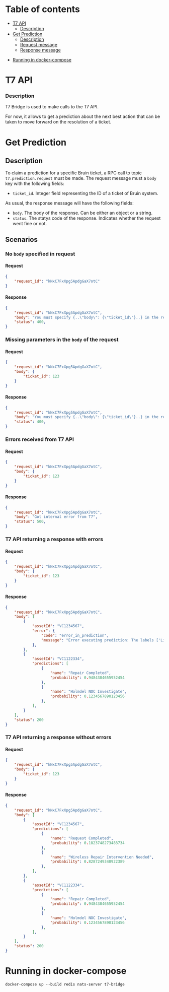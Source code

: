 # Table of contents
  * [T7 API](#bruin-api)
    * [Description](#description)
  * [Get Prediction](#get-prediction)
    * [Description](#description-1)
    * [Request message](#request-message)
    * [Response message](#response-message)
- [Running in docker-compose](#running-in-docker-compose)


# T7 API
### Description

T7 Bridge is used to make calls to the T7 API.

For now, it allows to get a prediction about the next best action that can be taken
to move forward on the resolution of a ticket.

# Get Prediction
## Description
To claim a prediction for a specific Bruin ticket, a RPC call to topic `t7.prediction.request` must be made.
The request message must a `body` key with the following fields:
- `ticket_id`. Integer field representing the ID of a ticket of Bruin system.

As usual, the response message will have the following fields:
- `body`. The body of the response. Can be either an object or a string.
- `status`. The statys code of the response. Indicates whether the request went fine or not.

## Scenarios
### No `body` specified in request
#### Request
```json
{
    "request_id": "kNxC7FxXpg5ApdgGaX7otC"
}
```

#### Response
```json
{
    "request_id": "kNxC7FxXpg5ApdgGaX7otC",
    "body": "You must specify {..\"body\": {\"ticket_id\"}..} in the request",
    "status": 400,
}
```

### Missing parameters in the `body` of the request
#### Request
```json
{
    "request_id": "kNxC7FxXpg5ApdgGaX7otC",
    "body": {
        "ticket_id": 123
    }
}
```

#### Response
```json
{
    "request_id": "kNxC7FxXpg5ApdgGaX7otC",
    "body": "You must specify {..\"body\": {\"ticket_id\"}..} in the request",
    "status": 400,
}
```

### Errors received from T7 API
#### Request
```json
{
    "request_id": "kNxC7FxXpg5ApdgGaX7otC",
    "body": {
        "ticket_id": 123
    }
}
```

#### Response
```json
{
    "request_id": "kNxC7FxXpg5ApdgGaX7otC",
    "body": "Got internal error from T7",
    "status": 500,
}
```

### T7 API returning a response with errors
#### Request
```json
{
    "request_id": "kNxC7FxXpg5ApdgGaX7otC",
    "body": {
        "ticket_id": 123
    }
}
```

#### Response
```json
{
    "request_id": "kNxC7FxXpg5ApdgGaX7otC",
    "body": [
        {
            "assetId": "VC1234567",
            "error": {
                "code": "error_in_prediction",
                "message": "Error executing prediction: The labels ['Line Test Results Provided'] are not in the \"Task Result\" labels map."
            },
        },
        {
            "assetId": "VC1122334",
            "predictions": [
                {
                    "name": "Repair Completed",
                    "probability": 0.9484384655952454
                },
                {
                    "name": "Holmdel NOC Investigate",
                    "probability": 0.1234567890123456
                },
            ],
        }
    ],
    "status": 200
}
```

### T7 API returning a response without errors
#### Request
```json
{
    "request_id": "kNxC7FxXpg5ApdgGaX7otC",
    "body": {
        "ticket_id": 123
    }
}
```

#### Response
```json
{
    "request_id": "kNxC7FxXpg5ApdgGaX7otC",
    "body": [
        {
            "assetId": "VC1234567",
            "predictions": [
                {
                    "name": "Request Completed",
                    "probability": 0.1823748273483734
                },
                {
                    "name": "Wireless Repair Intervention Needed",
                    "probability": 0.8287249348922389
                },
            ],
        },
        {
            "assetId": "VC1122334",
            "predictions": [
                {
                    "name": "Repair Completed",
                    "probability": 0.9484384655952454
                },
                {
                    "name": "Holmdel NOC Investigate",
                    "probability": 0.1234567890123456
                },
            ],
        }
    ],
    "status": 200
}
```

# Running in docker-compose
`docker-compose up --build redis nats-server t7-bridge`